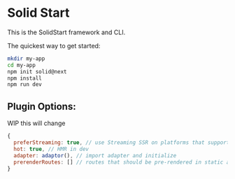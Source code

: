 # Solid Start

This is the SolidStart framework and CLI.

The quickest way to get started:

```bash
mkdir my-app
cd my-app
npm init solid@next
npm install
npm run dev
```

## Plugin Options:

WIP this will change

```js
{
  preferStreaming: true, // use Streaming SSR on platforms that support it
  hot: true, // HMR in dev
  adapter: adaptor(), // import adapter and initialize
  prerenderRoutes: [] // routes that should be pre-rendered in static adapter
}
```
